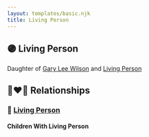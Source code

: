 ```yaml
---
layout: templates/basic.njk
title: Living Person
---
```

## 🟣 Living Person

Daughter of [Gary Lee Wilson](/people/8/83638300) and [Living Person](/people/5/5965529)

## 👩‍❤️‍👨 Relationships

### 🔵 [Living Person](/people/4/42885004)

#### Children With Living Person